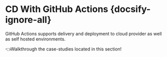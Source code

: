 # CD With GitHub Actions {docsify-ignore-all}

GitHub Actions supports delivery and deployment to cloud provider as well as self hosted environments.

👈Walkthrough the case-studies located in this section!
